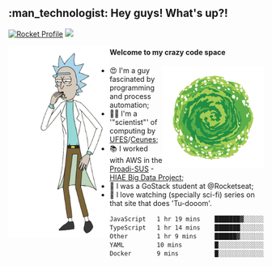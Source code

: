 
<h2> :man_technologist: Hey guys! What's up?!</h2>
                                                                         
[![Rocket Profile](https://img.shields.io/static/v1?label=Rocketseat&message=Profile&colorA=purple&color=black&logo=Rocket&logoColor=white)](https://app.rocketseat.com.br/me/elyabe)
<a href="https://www.linkedin.com/in/elyabe/"><img src="https://img.shields.io/badge/LinkedIn-informational?logo=linkedin"/></a>

<img align='left' src="https://raw.githubusercontent.com/Elyabe/Elyabe/master/images/rick-dancing.gif" width='200'>

                       
#### Welcome to my crazy code space 
<img align='right' src="https://raw.githubusercontent.com/Elyabe/elyabe/master/images/portal-3.gif" width='200'>

- :heart_eyes: I'm a guy fascinated by programming and process automation; 
- :office_worker: I'm a '"scientist"' of computing by [UFES](http://ufes.br)/[Ceunes](http://ceunes.ufes.br);
- :books: I worked with AWS in the [Proadi-SUS](https://www.einstein.br/responsabilidade-social/atuacao-com-o-ministerio-da-saude/proadi-sus) - [HIAE Big Data Project](https://www1.folha.uol.com.br/seminariosfolha/2019/05/cooperacao-entre-governo-e-hospital-leva-inteligencia-artificial-para-a-rede-publica.shtml);
- :rocket: I was a GoStack student at @Rocketseat;
- :movie_camera: I love watching (specially sci-fi) series on that site that does 'Tu-dooom'.

<!--START_SECTION:waka-->

```txt
JavaScript   1 hr 19 mins    ███████▓░░░░░░░░░░░░░░░░░   30.69 %
TypeScript   1 hr 14 mins    ███████░░░░░░░░░░░░░░░░░░   28.57 %
Other        1 hr 9 mins     ██████▓░░░░░░░░░░░░░░░░░░   26.88 %
YAML         10 mins         █░░░░░░░░░░░░░░░░░░░░░░░░   04.09 %
Docker       9 mins          █░░░░░░░░░░░░░░░░░░░░░░░░   03.52 %
```

<!--END_SECTION:waka-->
